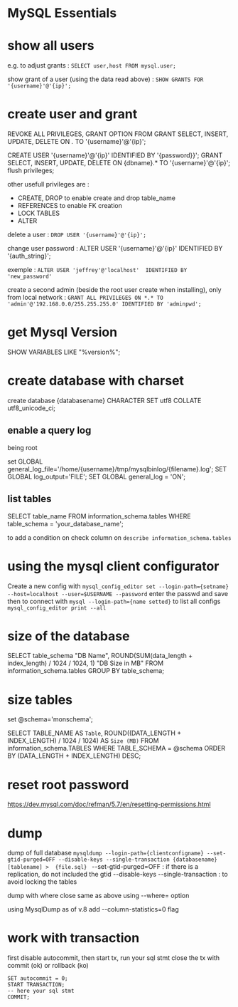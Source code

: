 # MySQL Essentials

# show all users
e.g. to adjust grants : `SELECT user,host FROM mysql.user;`

show grant of a user (using the data read above) : `SHOW GRANTS FOR '{username}'@'{ip}';`
 
# create user and grant
REVOKE ALL PRIVILEGES, GRANT OPTION FROM 
GRANT SELECT, INSERT, UPDATE, DELETE ON *.* TO '{username}'@'{ip}';

CREATE USER '{username}'@'{ip}' IDENTIFIED BY '{password}}';
GRANT SELECT, INSERT, UPDATE, DELETE ON {dbname}.* TO '{username}'@'{ip}';
flush privileges;

other usefull privileges are :
* CREATE, DROP to enable create and drop table_name
* REFERENCES to enable FK creation
* LOCK TABLES
* ALTER

delete a user :
`DROP USER '{username}'@'{ip}';`

change user password :
ALTER USER '{username}'@'{ip}' IDENTIFIED BY '{auth_string}';

exemple : `ALTER USER 'jeffrey'@'localhost'  IDENTIFIED BY 'new_password'`

create a second admin (beside the root user create when installing), only from local network :
`GRANT ALL PRIVILEGES ON *.* TO 'admin'@'192.168.0.0/255.255.255.0' IDENTIFIED BY 'adminpwd';`

# get Mysql Version
SHOW VARIABLES LIKE "%version%";

# create database with charset

create database {databasename} CHARACTER SET utf8 COLLATE utf8_unicode_ci;

## enable a query log
being root 

set GLOBAL general_log_file='/home/{username}/tmp/mysqlbinlog/{filename}.log';
SET GLOBAL log_output='FILE';
SET GLOBAL general_log = 'ON';

## list tables
SELECT table_name FROM information_schema.tables
WHERE table_schema = 'your_database_name';

to add a condition on check column on  `describe information_schema.tables`


# using the mysql client configurator
Create a new config with
`mysql_config_editor set --login-path={setname}  --host=localhost --user=$USERNAME --password`
enter the passwd and save
then to connect with 
`mysql --login-path={name setted}`
to list all configs
`mysql_config_editor print --all`

   

# size of the database
SELECT table_schema "DB Name",
        ROUND(SUM(data_length + index_length) / 1024 / 1024, 1) "DB Size in MB" 
FROM information_schema.tables 
GROUP BY table_schema; 

# size tables
set @schema='monschema';

SELECT
  TABLE_NAME AS `Table`,
  ROUND((DATA_LENGTH + INDEX_LENGTH) / 1024 / 1024) AS `Size (MB)`
FROM
  information_schema.TABLES
WHERE
  TABLE_SCHEMA = @schema
ORDER BY
  (DATA_LENGTH + INDEX_LENGTH)
DESC;

# reset root password
https://dev.mysql.com/doc/refman/5.7/en/resetting-permissions.html

# dump 
dump of full database
`mysqldump --login-path={clientconfigname} --set-gtid-purged=OFF --disable-keys --single-transaction {databasename} [tablename] >  {file.sql} `
--set-gtid-purged=OFF : if there is a replication, do not included the gtid
--disable-keys --single-transaction : to avoid locking the tables

dump with where close
same as above using --where= option

using MysqlDump as of v.8 add  --column-statistics=0 flag


# work with transaction
first disable autocommit,
then start tx, 
run your sql stmt
close the tx with commit (ok) or rollback (ko)
```
SET autocommit = 0;
START TRANSACTION;
-- here your sql stmt
COMMIT;
```


